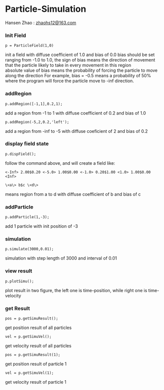 # Particle-Simulation
Hansen Zhao : zhaohs12@163.com

### Init Field
```
p = ParticleField(1,0)  
```
init a field with diffuse coefficient of 1.0 and bias of 0.0
bias should be set ranging from -1.0 to 1.0, the sign of bias means the direction of movement that the particle likely to take in every movement in this region  
absolute value of bias means the probability of forcing the particle to move along the direction
For example, bias = -0.5 means a probability of 50% where the program will force the particle move to -inf direction.

### addRegion
```
p.addRegion([-1,1],0.2,1);  
```
add a region from -1 to 1 with diffuse coefficient of 0.2 and bias of 1.0
```
p.addRegion(-5,2,0.2,'left'); 
```
add a region from -inf to -5 with diffuse coeficient of 2 and bias of 0.2

### display field state
```
p.dispField();  
```
follow the command above, and will create a field like:  
```
<-Inf> 2.00$0.20 <-5.0> 1.00$0.00 <-1.0> 0.20$1.00 <1.0> 1.00$0.00 <Inf>  
```
```
\<a\> b$c \<d\>  
```
means region from a to d with diffuse coefficient of b and bias of c

### addParticle
```
p.addParticle(1,-3);  
```
add 1 particle with init position of -3

### simulation
```
p.simulate(3000,0.01);  
```
simulation with step length of 3000 and interval of 0.01

### view result
```
p.plotSimu();  
```
plot result in two figure, the left one is time-position, while right one is time-velocity

### get Result
```
pos = p.getSimuResult();  
```
get position result of all particles
```
vel = p.getSimuVel();  
```
get velocity result of all particles
```
pos = p.getSimuResult(1);  
```
get position result of particle 1
```
vel = p.getSimuVel(1);  
```
get velocity result of particle 1
